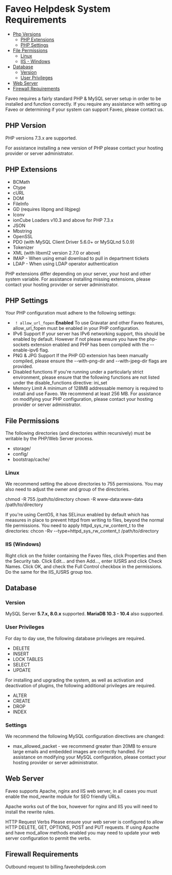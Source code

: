 # Faveo Helpdesk System Requirements 

-   [Php Versions](#php-versions)
    -   [PHP Extensions](#php-extensions)
    -   [PHP Settings](#php-settings)
-   [File Permissions](#file-permissions)
    -   [Linux](#linux)
    -   [IIS - Windows](#iis)
-   [Database](#database)
    -   [Version](#version)
    -   [User Privileges](#user-privileges)
-   [Web Server](#web-server)
-   [Firewall Requirements](#firewall-requirements)

Faveo requires a fairly standard PHP & MySQL server setup in order to be installed and function correctly. If you require any assistance with setting up Faveo or determining if your system can support Faveo, please contact us.

<a id="php-versions" name="php-versions"></a>
## PHP Version
PHP versions 7.3.x are supported.

For assistance installing a new version of PHP please contact your hosting provider or server administrator.

<a id="php-extensions" name="php-extensions"></a>
## PHP Extensions
- BCMath
- Ctype
- cURL
- DOM
- FileInfo
- GD (requires libpng and libjpeg)
- Iconv
- ionCube Loaders v10.3 and above for PHP 7.3.x
- JSON
- Mbstring
- OpenSSL
- PDO (with MySQL Client Driver 5.6.0+ or MySQLnd 5.0.9)
- Tokenizer
- XML (with libxml2 version 2.7.0 or above)
- IMAP - When using email download to pull in department tickets
- LDAP - When using LDAP operator authentication

PHP extensions differ depending on your server, your host and other system variable. For assistance installing missing extensions, please contact your hosting provider or server administrator.

<a id="php-settings" name="php-settings"></a>
## PHP Settings
Your PHP configuration must adhere to the following settings:

- ``` ! allow_url_fopen``` **Enabled**
To use Gravatar and other Faveo features, allow_url_fopen must be enabled in your PHP configuration.
- IPv6 Support
If your server has IPv6 networking support, this should be enabled by default. However if not please ensure you have the php-sockets extension enabled and PHP has been compiled with the --enable-ipv6 flag.
- PNG & JPG Support
If the PHP GD extension has been manually compiled, please ensure the --with-png-dir and --with-jpeg-dir flags are provided.
- Disabled functions
If you're running under a particularly strict environment, please ensure that the following functions are not listed under the disable_functions directive: ini_set
- Memory Limit
A minimum of 128MB addressable memory is required to install and use Faveo. We recommend at least 256 MB.
For assistance on modifying your PHP configuration, please contact your hosting provider or server administrator.

<a id="file-permissions" name="file-permissions"></a>
## File Permissions
The following directories (and directories within recursively) must be writable by the PHP/Web Server process.

- storage/
- config/
- bootstrap/cache/

<a id="linux" name="linux"></a>
### Linux
We recommend setting the above directories to 755 permissions. You may also need to adjust the owner and group of the directories.

chmod -R 755 /path/to/directory
chown -R www-data:www-data /path/to/directory

If you're using CentOS, it has SELinux enabled by default which has measures in place to prevent httpd from writing to files, beyond the normal file permissions. You need to apply httpd_sys_rw_content_t to the directories:
chcon -Rv --type=httpd_sys_rw_content_t /path/to/directory

<a id="iis" name="iis"></a>
### IIS (Windows)
Right click on the folder containing the Faveo files, click Properties and then the Security tab. Click Edit... and then Add..., enter IUSRS and click Check Names. Click OK, and check the Full Control checkbox in the permissions. Do the same for the IIS_IUSRS group too.

<a id="database" name="database"></a>
## Database
<a id="version" name="version"></a>
### Version
MySQL Server <b>5.7.x, 8.0.x</b> supported. <b>MariaDB 10.3 - 10.4</b> also supported.

<a id="user-privileges" name="user-privileges"></a>
### User Privileges
For day to day use, the following database privileges are required.

- DELETE
- INSERT
- LOCK TABLES
- SELECT
- UPDATE

For installing and upgrading the system, as well as activation and deactivation of plugins, the following additional privileges are required.

- ALTER
- CREATE
- DROP
- INDEX

<a id="settings" name="settings"></a>
### Settings
We recommend the following MySQL configuration directives are changed:

- max_allowed_packet - we recommend greater than 20MB to ensure large emails and embedded images are correctly handled.
For assistance on modifying your MySQL configuration, please contact your hosting provider or server administrator.

<a id="web-server" name="web-server"></a>
## Web Server
Faveo supports Apache, nginx and IIS web server, in all cases you must enable the mod_rewrite module for SEO friendly URLs.

Apache works out of the box, however for nginx and IIS you will need to install the rewrite rules.

HTTP Request Verbs
Please ensure your web server is configured to allow HTTP DELETE, GET, OPTIONS, POST and PUT requests. If using Apache and have mod_allow methods enabled you may need to update your web server configuration to permit the verbs.

<a id="firewall-requirements" name="firewall-requirements"></a>
## Firewall Requirements
Outbound request to billing.faveohelpdesk.com